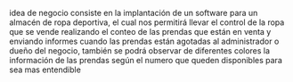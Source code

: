 idea de negocio consiste en la implantación de un software para un almacén de ropa deportiva, el cual nos permitirá llevar el control de la ropa que se 
vende realizando el conteo de las prendas que están en venta y enviando informes cuando las prendas están agotadas al administrador o dueño del negocio,
también se podrá observar de diferentes colores la información de las prendas según el numero que queden disponibles para sea mas entendible
